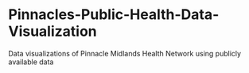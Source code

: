 # Pinnacles-Public-Health-Data-Visualization
Data visualizations of Pinnacle Midlands Health Network using publicly available data
